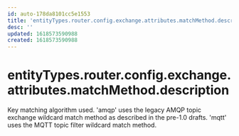 ```yaml
---
id: auto-178da8101cc5e1553
title: 'entityTypes.router.config.exchange.attributes.matchMethod.description'
desc: ''
updated: 1618573590988
created: 1618573590988
---
```

# entityTypes.router.config.exchange.attributes.matchMethod.description

Key matching algorithm used. &#39;amqp&#39; uses the legacy AMQP topic exchange wildcard match method as described in the pre-1.0 drafts. &#39;mqtt&#39; uses the MQTT topic filter wildcard match method.